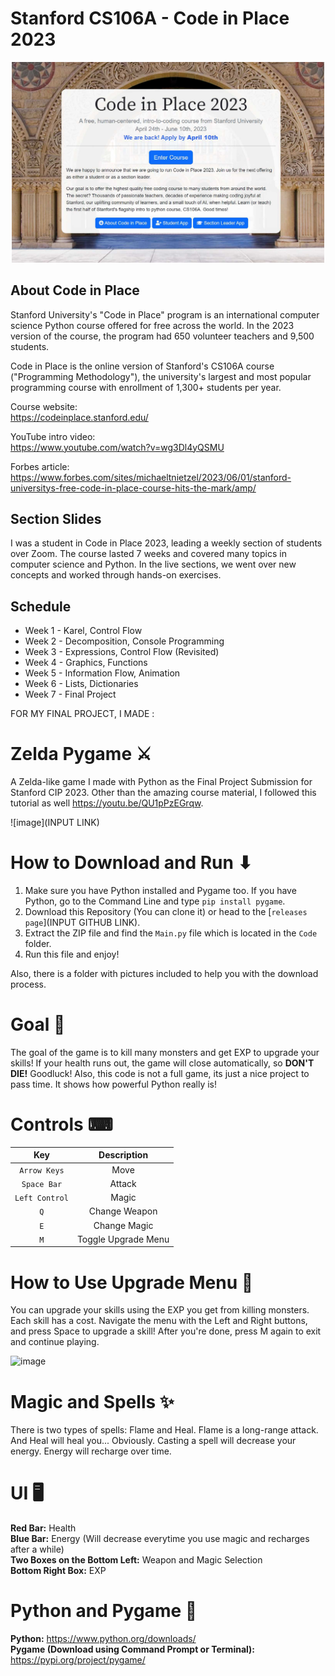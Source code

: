 # Stanford CS106A - Code in Place 2023

<p align="center">
    <img src="cip_2023_homepage.jpg" width="500">
</p>

## About Code in Place

Stanford University's "Code in Place" program is an international computer science Python course offered for free across the world.  In the 2023 version of the course, the program had 650 volunteer teachers and 9,500 students.

Code in Place is the online version of Stanford's CS106A course ("Programming Methodology"), the university's largest and most popular programming course with enrollment of 1,300+ students per year.

Course website: 
<br>
https://codeinplace.stanford.edu/

YouTube intro video: 
<br> 
https://www.youtube.com/watch?v=wg3Dl4yQSMU

Forbes article:
<br>
https://www.forbes.com/sites/michaeltnietzel/2023/06/01/stanford-universitys-free-code-in-place-course-hits-the-mark/amp/


## Section Slides

I was a student in Code in Place 2023, leading a weekly section of students over Zoom.  The course lasted 7 weeks and covered many topics in computer science and Python.  In the live sections, we went over new concepts and worked through hands-on exercises.


## Schedule

- Week 1 - Karel, Control Flow
- Week 2 - Decomposition, Console Programming
- Week 3 - Expressions, Control Flow (Revisited)
- Week 4 - Graphics, Functions
- Week 5 - Information Flow, Animation
- Week 6 - Lists, Dictionaries
- Week 7 - Final Project

FOR MY FINAL PROJECT, I MADE :

# Zelda Pygame ⚔
A Zelda-like game I made with Python as the Final Project Submission for Stanford CIP 2023. Other than the amazing course material, I followed this tutorial as well https://youtu.be/QU1pPzEGrqw. 

![image](INPUT LINK)

# How to Download and Run ⬇
1. Make sure you have Python installed and Pygame too. If you have Python, go to the Command Line and type `pip install pygame`.
2. Download this Repository (You can clone it) or head to the [`releases page`](INPUT GITHUB LINK).
3. Extract the ZIP file and find the `Main.py` file which is located in the `Code` folder.
4. Run this file and enjoy! <br /> 

Also, there is a folder with pictures included to help you with the download process.

# Goal 🎯
The goal of the game is to kill many monsters and get EXP to upgrade your skills! If your health runs out, the game will close automatically, so **DON'T DIE!** Goodluck! Also, this code is not a full game, its just a nice project to pass time. It shows how powerful Python really is!

# Controls ⌨
| Key | Description |
| :---: | :---: |
| `Arrow Keys` | Move |
| `Space Bar` | Attack |
| `Left Control` | Magic |
| `Q` | Change Weapon |
| `E` | Change Magic |
| `M` | Toggle Upgrade Menu |

# How to Use Upgrade Menu 🔼
You can upgrade your skills using the EXP you get from killing monsters. Each skill has a cost. Navigate the menu with the Left and Right buttons, and press Space to upgrade a skill! After you're done, press M again to exit and continue playing.

![image](https://user-images.githubusercontent.com/85440857/160607803-02bb0038-c4bb-4336-9f0f-c56fcfd053ea.png)

# Magic and Spells ✨
There is two types of spells: Flame and Heal. Flame is a long-range attack. And Heal will heal you... Obviously. Casting a spell will decrease your energy. Energy will recharge over time.

# UI 🖥
**Red Bar:** Health <br />
**Blue Bar:** Energy (Will decrease everytime you use magic and recharges after a while) <br />
**Two Boxes on the Bottom Left:** Weapon and Magic Selection <br />
**Bottom Right Box:** EXP <br />

# Python and Pygame 🐍
**Python:** https://www.python.org/downloads/ <br />
**Pygame (Download using Command Prompt or Terminal):** https://pypi.org/project/pygame/ <br />

